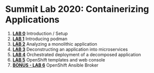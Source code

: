 # Summit Lab 2020: Containerizing Applications

1. **[LAB 0](labs/lab0/chapter0.md)** Introduction / Setup
1. **[LAB 1](labs/lab1/chapter1.md)** Introducing podman
1. **[LAB 2](labs/lab2/chapter2.md)** Analyzing a monolithic application
1. **[LAB 3](labs/lab3/chapter3.md)** Deconstructing an application into microservices
1. **[LAB 4](labs/lab4/chapter4.md)** Orchestrated deployment of a decomposed application
1. **[LAB 5](labs/lab5/chapter5.md)** OpenShift templates and web console
1. **[BONUS - LAB 6](labs/lab6/chapter6.md)** OpenShift Ansible Broker
